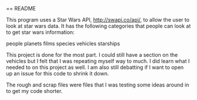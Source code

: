 == README 

  This program uses a Star Wars API, http://swapi.co/api/, to allow the user to look at star wars data. It has the following categories that people can look at to get star wars information: 

  people
  planets
  films
  species
  vehicles
  starships

  This project is done for the most part. I could still have a section on the vehicles but I felt that I was repeating myself way to much. I did learn what I needed to on this project as well. I am also still debatting if I want to open up an issue for this code to shrink it down. 

  The rough and scrap files were files that I was testing some ideas around in to get my code shorter. 